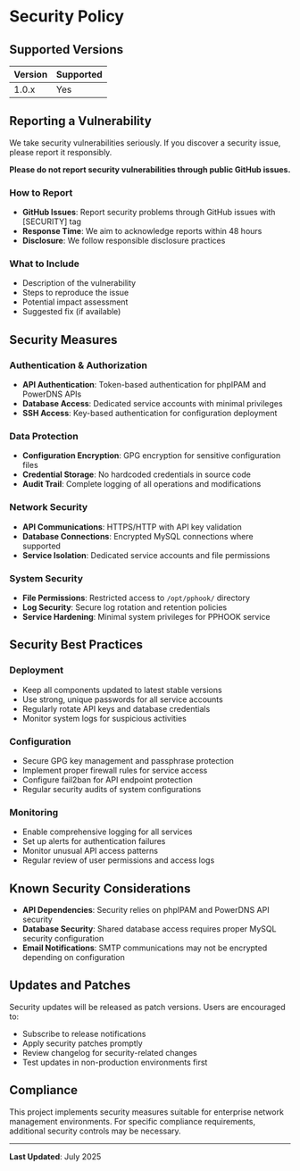 # Security Policy

## Supported Versions

| Version | Supported          |
| ------- | ------------------ |
| 1.0.x   | Yes |

## Reporting a Vulnerability

We take security vulnerabilities seriously. If you discover a security issue, please report it responsibly.

**Please do not report security vulnerabilities through public GitHub issues.**

### How to Report

- **GitHub Issues**: Report security problems through GitHub issues with [SECURITY] tag
- **Response Time**: We aim to acknowledge reports within 48 hours
- **Disclosure**: We follow responsible disclosure practices

### What to Include

- Description of the vulnerability
- Steps to reproduce the issue
- Potential impact assessment
- Suggested fix (if available)

## Security Measures

### Authentication & Authorization

- **API Authentication**: Token-based authentication for phpIPAM and PowerDNS APIs
- **Database Access**: Dedicated service accounts with minimal privileges
- **SSH Access**: Key-based authentication for configuration deployment

### Data Protection

- **Configuration Encryption**: GPG encryption for sensitive configuration files
- **Credential Storage**: No hardcoded credentials in source code
- **Audit Trail**: Complete logging of all operations and modifications

### Network Security

- **API Communications**: HTTPS/HTTP with API key validation
- **Database Connections**: Encrypted MySQL connections where supported
- **Service Isolation**: Dedicated service accounts and file permissions

### System Security

- **File Permissions**: Restricted access to `/opt/pphook/` directory
- **Log Security**: Secure log rotation and retention policies
- **Service Hardening**: Minimal system privileges for PPHOOK service

## Security Best Practices

### Deployment

- Keep all components updated to latest stable versions
- Use strong, unique passwords for all service accounts
- Regularly rotate API keys and database credentials
- Monitor system logs for suspicious activities

### Configuration

- Secure GPG key management and passphrase protection
- Implement proper firewall rules for service access
- Configure fail2ban for API endpoint protection
- Regular security audits of system configurations

### Monitoring

- Enable comprehensive logging for all services
- Set up alerts for authentication failures
- Monitor unusual API access patterns
- Regular review of user permissions and access logs

## Known Security Considerations

- **API Dependencies**: Security relies on phpIPAM and PowerDNS API security
- **Database Security**: Shared database access requires proper MySQL security configuration
- **Email Notifications**: SMTP communications may not be encrypted depending on configuration

## Updates and Patches

Security updates will be released as patch versions. Users are encouraged to:

- Subscribe to release notifications
- Apply security patches promptly
- Review changelog for security-related changes
- Test updates in non-production environments first

## Compliance

This project implements security measures suitable for enterprise network management environments. For specific compliance requirements, additional security controls may be necessary.

---

**Last Updated**: July 2025 
